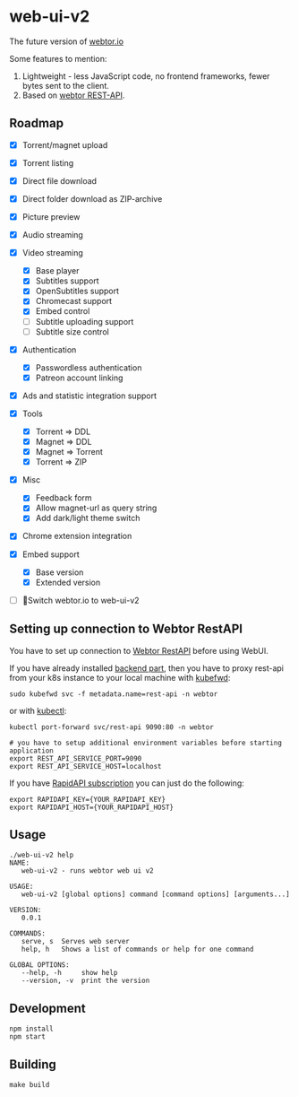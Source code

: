 # web-ui-v2

The future version of [webtor.io](https://webtor.io)

Some features to mention:

1. Lightweight - less JavaScript code, no frontend frameworks, fewer bytes sent to the client.
2. Based on [webtor REST-API](https://github.com/webtor-io/rest-api).

## Roadmap

- [x] Torrent/magnet upload
- [x] Torrent listing
- [x] Direct file download
- [x] Direct folder download as ZIP-archive
- [x] Picture preview
- [x] Audio streaming
- [x] Video streaming
  - [x] Base player
  - [x] Subtitles support
  - [x] OpenSubtitles support
  - [x] Chromecast support
  - [x] Embed control
  - [ ] Subtitle uploading support
  - [ ] Subtitle size control
- [x] Authentication
  - [x] Passwordless authentication
  - [x] Patreon account linking
- [x] Ads and statistic integration support
- [x] Tools
  - [x] Torrent => DDL
  - [x] Magnet => DDL
  - [x] Magnet => Torrent
  - [x] Torrent => ZIP
- [x] Misc
  - [x] Feedback form
  - [x] Allow magnet-url as query string
  - [x] Add dark/light theme switch
- [x] Chrome extension integration
- [x] Embed support
  - [x] Base version
  - [x] Extended version
- [ ] 🚀Switch webtor.io to web-ui-v2


## Setting up connection to Webtor RestAPI

You have to set up connection to [Webtor RestAPI](https://github.com/webtor-io/rest-api) before using WebUI.

If you have already installed [backend part](https://github.com/webtor-io/helm-charts),
then you have to proxy rest-api from your k8s instance to your local machine with [kubefwd](https://github.com/txn2/kubefwd):
```
sudo kubefwd svc -f metadata.name=rest-api -n webtor
```
or with [kubectl](https://kubernetes.io/docs/tasks/tools/#kubectl):
```shell
kubectl port-forward svc/rest-api 9090:80 -n webtor

# you have to setup additional environment variables before starting application
export REST_API_SERVICE_PORT=9090
export REST_API_SERVICE_HOST=localhost
```

If you have [RapidAPI subscription](https://rapidapi.com/paveltatarsky-Dx4aX7s_XBt/api/webtor/)
you can just do the following:

```shell
export RAPIDAPI_KEY={YOUR_RAPIDAPI_KEY}
export RAPIDAPI_HOST={YOUR_RAPIDAPI_HOST}
```

## Usage

```shell
./web-ui-v2 help
NAME:
   web-ui-v2 - runs webtor web ui v2

USAGE:
   web-ui-v2 [global options] command [command options] [arguments...]

VERSION:
   0.0.1

COMMANDS:
   serve, s  Serves web server
   help, h   Shows a list of commands or help for one command

GLOBAL OPTIONS:
   --help, -h     show help
   --version, -v  print the version
```

## Development

```
npm install
npm start
```

## Building

```shell
make build
```